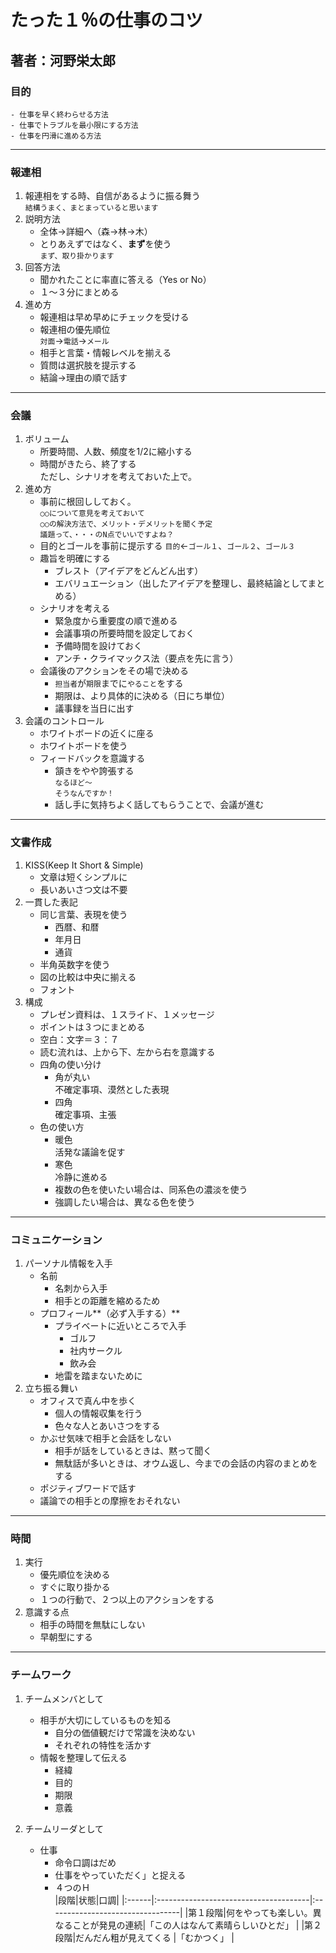 # たった１％の仕事のコツ
## 著者：河野栄太郎
### 目的  
    - 仕事を早く終わらせる方法
    - 仕事でトラブルを最小限にする方法
    - 仕事を円滑に進める方法
---
### 報連相
1. 報連相をする時、自信があるように振る舞う  
```結構うまく、まとまっていると思います```
1. 説明方法
    - 全体→詳細へ（森→林→木）  
    - とりあえずではなく、**まず**を使う  
  ```まず、取り掛かります```
1. 回答方法  
    - 聞かれたことに率直に答える（Yes or No）  
    - １～３分にまとめる  
1. 進め方  
    - 報連相は早め早めにチェックを受ける  
    - 報連相の優先順位  
    ```対面```→```電話```→```メール```
    - 相手と言葉・情報レベルを揃える  
    - 質問は選択肢を提示する  
    - 結論→理由の順で話す  
---
### 会議
1. ボリューム
    - 所要時間、人数、頻度を1/2に縮小する
    - 時間がきたら、終了する  
    ただし、シナリオを考えておいた上で。
1. 進め方
    - 事前に根回ししておく。  
    ```○○について意見を考えておいて```  
    ```○○の解決方法で、メリット・デメリットを聞く予定```  
    ```議題って、・・・のN点でいいですよね？```
    - 目的とゴールを事前に提示する
    ```目的```←```ゴール１```、```ゴール２```、```ゴール３```
    - 趣旨を明確にする
        - ブレスト（アイデアをどんどん出す）
        - エバリュエーション（出したアイデアを整理し、最終結論としてまとめる）
    - シナリオを考える
        - 緊急度から重要度の順で進める
        - 会議事項の所要時間を設定しておく
        - 予備時間を設けておく
        - アンチ・クライマックス法（要点を先に言う）
     - 会議後のアクションをその場で決める
        - ```担当者```が```期限```までに```やること```をする
        - 期限は、より具体的に決める（日にち単位）
        - 議事録を当日に出す
1. 会議のコントロール
    - ホワイトボードの近くに座る
    - ホワイトボードを使う
    - フィードバックを意識する
        - 頷きをやや誇張する  
        ```なるほど～```  
        ```そうなんですか！```  
        - 話し手に気持ちよく話してもらうことで、会議が進む
---
### 文書作成
1. KISS(Keep It Short & Simple)
    - 文章は短くシンプルに
    - 長いあいさつ文は不要
1. 一貫した表記
    - 同じ言葉、表現を使う
        - 西暦、和暦
        - 年月日
        - 通貨
    - 半角英数字を使う
    - 図の比較は中央に揃える
    - フォント
1. 構成
    - プレゼン資料は、１スライド、１メッセージ
    - ポイントは３つにまとめる
    - 空白：文字＝３：７
    - 読む流れは、上から下、左から右を意識する
    - 四角の使い分け
        - 角が丸い  
        不確定事項、漠然とした表現
        - 四角  
        確定事項、主張
    - 色の使い方
        - 暖色  
        活発な議論を促す
        - 寒色  
        冷静に進める
        - 複数の色を使いたい場合は、同系色の濃淡を使う
        - 強調したい場合は、異なる色を使う
---
### コミュニケーション
1. パーソナル情報を入手
    - 名前
        - 名刺から入手
        - 相手との距離を縮めるため
    - プロフィール**（必ず入手する）**
        - プライベートに近いところで入手
            - ゴルフ
            - 社内サークル
            - 飲み会
        - 地雷を踏まないために
1. 立ち振る舞い
    - オフィスで真ん中を歩く  
        - 個人の情報収集を行う
        - 色々な人とあいさつをする
    - かぶせ気味で相手と会話をしない
        - 相手が話をしているときは、黙って聞く
        - 無駄話が多いときは、オウム返し、今までの会話の内容のまとめをする
    - ポジティブワードで話す
    - 議論での相手との摩擦をおそれない

---
### 時間
1. 実行
    - 優先順位を決める
    - すぐに取り掛かる
    - １つの行動で、２つ以上のアクションをする
1. 意識する点
    - 相手の時間を無駄にしない 
    - 早朝型にする


---
### チームワーク
1. チームメンバとして
    - 相手が大切にしているものを知る
        - 自分の価値観だけで常識を決めない
        - それぞれの特性を活かす
    - 情報を整理して伝える
        - 経緯
        - 目的
        - 期限
        - 意義

1. チームリーダとして
    - 仕事
        - 命令口調はだめ
        - 仕事をやっていただく」と捉える
        - ４つのＨ  
        |段階|状態|口調|
        |:------|:--------------------------------------|:---------------------------------|
        |第１段階|何をやっても楽しい。異なることが発見の連続|「この人はなんて素晴らしいひとだ」    |
        |第２段階|だんだん粗が見えてくる                   |「むかつく」                       |
        
